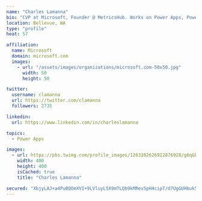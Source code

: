 ```yaml
---
name: "Charles Lamanna"
bio: "CVP at Microsoft, Founder @ MetricsHub. Works on Power Apps, Power Automate, Power Virtual Agent, Common Data Service and Dynamics 365."
location: Bellevue, WA
type: "profile"
heat: 57

affiliation:
  name: Microsoft
  domain: microsoft.com
  images:
    - url: "/assets/images/organizations/microsoft.com-50x50.jpg"
      width: 50
      height: 50

twitter:
  username: clamanna
  url: https://twitter.com/clamanna
  followers: 2735

linkedin:
  url: https://www.linkedin.com/in/charleslamanna

topics:
  - Power Apps

images:
  - url: https://pbs.twimg.com/profile_images/1263202626922876928/g6qGbHZ-_400x400.jpg
    width: 400
    height: 400
    isCached: true
    title: "Charles Lamanna"

secured: "XbjyLAJ+a4PuBQOmXVI+9LVluyL5X9mTLQb9kMRev5pH4cipT/d7UgGUHbuk5R9euIJiL/vdtfWb0/yp9hnElbaozUpgRS7VBaDx4XkP5RTkcvurhK66HlF7tmgf/hEBxbJTL7PaU8EvbAK+Hb7bEq3sa6qf8lPJX7gPtoSMMcTkYdyScN5vwzAc3ImftattOFhlF2Xg/O2Vfu92mBvBLVyHmOQejZl8KLh0qwSTxg6gjWR19/RsyELhMRGSwqN88/BwpC2jiJT4yYfzpIJ+d3mG1d4d32eLpfS/PTejBgdPSqWfEBM2syQejzLbCBefXF58HACy2rd/ZT07LGEGAwkxJ7MGra+cYiBnUQAB+ozbULCo4ikRrF0aP1dZMViv2hcaweSwWaoRIIyyCRxwEC8q1jl1C3SpGFqPGbxFvsQ=;m4etVLULnmva6HSVrPR1nw=="
---
```


